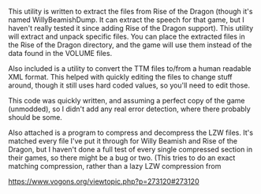 This utility is written to extract the files from Rise of the Dragon (though it's named WillyBeamishDump.  It can extract the speech for that game, but I haven't really tested it since adding Rise of the Dragon support).  This utility will extract and unpack specific files.  You can place the extracted files in the Rise of the Dragon directory, and the game will use them instead of the data found in the VOLUME files.

Also included is a utility to convert the TTM files to/from a human readable XML format.  This helped with quickly editing the files to change stuff around, though it still uses hard coded values, so you'll need to edit those.

This code was quickly written, and assuming a perfect copy of the game (unmodded), so I didn't add any real error detection, where there probably should be some.

Also attached is a program to compress and decompress the LZW files.  It's matched every file I've put it through for Willy Beamish and Rise of the Dragon, but I haven't done a full test of every single compressed section in their games, so there might be a bug or two.  (This tries to do an exact matching compression, rather than a lazy LZW compression from 

https://www.vogons.org/viewtopic.php?p=273120#273120
